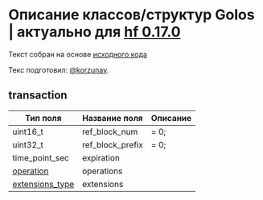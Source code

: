 # Описание классов/структур Golos | актуально для [hf 0.17.0](https://github.com/GolosChain/golos/releases/tag/v0.17.0)
Текст собран на основе [исходного кода](https://github.com/GolosChain/golos/tree/master/libraries/protocol/include/golos/protocol/transaction.hpp)

Текс подготовил: [@korzunav](https://golos.io/@korzunav).

## transaction


|Тип поля|Название поля|Описание|
|--------|-------------|--------|
|uint16_t|ref_block_num|= 0;|
|uint32_t|ref_block_prefix|= 0;|
|time_point_sec|expiration||
|[operation](operation.md)|operations||
|[extensions_type](extensions_type.md)|extensions||
